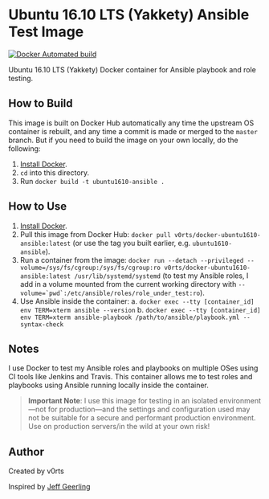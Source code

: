 # Ubuntu 16.10 LTS (Yakkety) Ansible Test Image

[![Docker Automated build](https://img.shields.io/docker/automated/v0rts/docker-ubuntu1610-ansible.svg?maxAge=2592000)](https://hub.docker.com/r/v0rts/docker-ubuntu1610-ansible/)

Ubuntu 16.10 LTS (Yakkety) Docker container for Ansible playbook and role testing.

## How to Build

This image is built on Docker Hub automatically any time the upstream OS container is rebuilt, and any time a commit is made or merged to the `master` branch. But if you need to build the image on your own locally, do the following:

  1. [Install Docker](https://docs.docker.com/engine/installation/).
  2. `cd` into this directory.
  3. Run `docker build -t ubuntu1610-ansible .`

## How to Use

  1. [Install Docker](https://docs.docker.com/engine/installation/).
  2. Pull this image from Docker Hub: `docker pull v0rts/docker-ubuntu1610-ansible:latest` (or use the tag you built earlier, e.g. `ubuntu1610-ansible`).
  3. Run a container from the image: `docker run --detach --privileged --volume=/sys/fs/cgroup:/sys/fs/cgroup:ro v0rts/docker-ubuntu1610-ansible:latest /usr/lib/systemd/systemd` (to test my Ansible roles, I add in a volume mounted from the current working directory with ``--volume=`pwd`:/etc/ansible/roles/role_under_test:ro``).
  4. Use Ansible inside the container:
    a. `docker exec --tty [container_id] env TERM=xterm ansible --version`
    b. `docker exec --tty [container_id] env TERM=xterm ansible-playbook /path/to/ansible/playbook.yml --syntax-check`

## Notes

I use Docker to test my Ansible roles and playbooks on multiple OSes using CI tools like Jenkins and Travis. This container allows me to test roles and playbooks using Ansible running locally inside the container.

> **Important Note**: I use this image for testing in an isolated environment—not for production—and the settings and configuration used may not be suitable for a secure and performant production environment. Use on production servers/in the wild at your own risk!

## Author

Created by v0rts

Inspired by [Jeff Geerling](http://jeffgeerling.com/)
